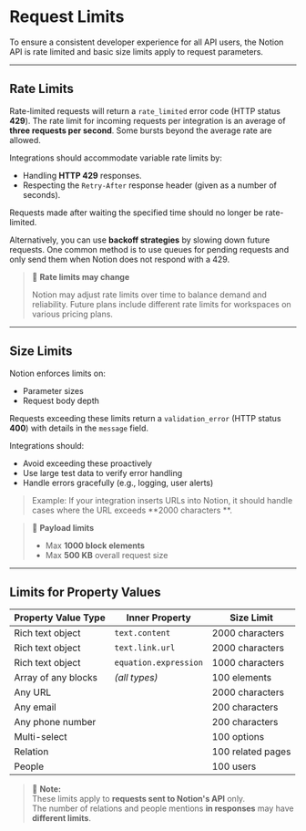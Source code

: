 # Request Limits

To ensure a consistent developer experience for all API users, the Notion API is rate limited and basic size limits
apply to request parameters.

---

## Rate Limits

Rate-limited requests will return a `rate_limited` error code (HTTP status **429**). The rate limit for incoming
requests per integration is an average of **three requests per second**. Some bursts beyond the average rate are
allowed.

Integrations should accommodate variable rate limits by:

- Handling **HTTP 429** responses.
- Respecting the `Retry-After` response header (given as a number of seconds).

Requests made after waiting the specified time should no longer be rate-limited.

Alternatively, you can use **backoff strategies** by slowing down future requests. One common method is to use queues
for pending requests and only send them when Notion does not respond with a 429.

> 🚧 **Rate limits may change**
>
> Notion may adjust rate limits over time to balance demand and reliability. Future plans include different rate limits
> for workspaces on various pricing plans.

---

## Size Limits

Notion enforces limits on:

- Parameter sizes
- Request body depth

Requests exceeding these limits return a `validation_error` (HTTP status **400**) with details in the `message` field.

Integrations should:

- Avoid exceeding these proactively
- Use large test data to verify error handling
- Handle errors gracefully (e.g., logging, user alerts)

> Example: If your integration inserts URLs into Notion, it should handle cases where the URL exceeds **2000 characters
**.

> 📘 **Payload limits**
>
> - Max **1000 block elements**
> - Max **500 KB** overall request size

---

## Limits for Property Values

| Property Value Type | Inner Property        | Size Limit        |
|---------------------|-----------------------|-------------------|
| Rich text object    | `text.content`        | 2000 characters   |
| Rich text object    | `text.link.url`       | 2000 characters   |
| Rich text object    | `equation.expression` | 1000 characters   |
| Array of any blocks | *(all types)*         | 100 elements      |
| Any URL             |                       | 2000 characters   |
| Any email           |                       | 200 characters    |
| Any phone number    |                       | 200 characters    |
| Multi-select        |                       | 100 options       |
| Relation            |                       | 100 related pages |
| People              |                       | 100 users         |

> 📘 **Note:**  
> These limits apply to **requests sent to Notion's API** only.  
> The number of relations and people mentions **in responses** may have **different limits**.